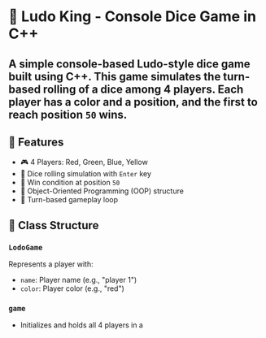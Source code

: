 # 🎲 Ludo King - Console Dice Game in C++
A simple console-based **Ludo-style dice game** built using C++. This game simulates the turn-based rolling of a dice among 4 players. Each player has a color and a position, and the first to reach position `50` wins.
---
## 📌 Features

- 🎮 4 Players: Red, Green, Blue, Yellow
- 🎲 Dice rolling simulation with `Enter` key
- 🏁 Win condition at position `50`
- 🧠 Object-Oriented Programming (OOP) structure
- 🔁 Turn-based gameplay loop



## 🧱 Class Structure

### `LodoGame`
Represents a player with:
- `name`: Player name (e.g., "player 1")
- `color`: Player color (e.g., "red")

### `game`
- Initializes and holds all 4 players in a
